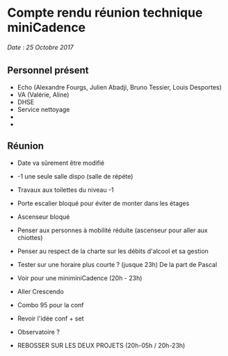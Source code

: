 # Compte rendu réunion technique miniCadence
###### Date : 25 Octobre 2017

## Personnel présent
* Echo (Alexandre Fourgs, Julien Abadji, Bruno Tessier, Louis Desportes)
* VA (Valérie, Aline)
* DHSE
* Service nettoyage
* 
*

## Réunion
* Date va sûrement être modifié
* -1 une seule salle dispo (salle de répéte)
* Travaux aux toilettes du niveau -1
* Porte escalier bloqué pour éviter de monter dans les étages
* Ascenseur bloqué
* Penser aux personnes à mobilité réduite (ascenseur pour aller aux chiottes)
* Penser au respect de la charte sur les débits d'alcool et sa gestion
* Tester sur une horaire plus courte ? (jusque 23h) De la part de Pascal
* Voir pour une miniminiCadence (20h - 23h)
* Aller Crescendo
* Combo 95 pour la conf
* Revoir l'idée conf + set
* Observatoire ?

* REBOSSER SUR LES DEUX PROJETS (20h-05h / 20h-23h)
